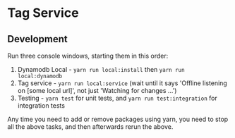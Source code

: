 # Tag Service

## Development

Run three console windows, starting them in this order:

1.  Dynamodb Local - `yarn run local:install` then `yarn run local:dynamodb`
1.  Tag service - `yarn run local:service` (wait until it says 'Offline listening on [some local url]', not just 'Watching for changes ...')
1.  Testing - `yarn test` for unit tests, and `yarn run test:integration` for integration tests

Any time you need to add or remove packages using yarn, you need to stop all the above tasks, and then afterwards rerun the above.
